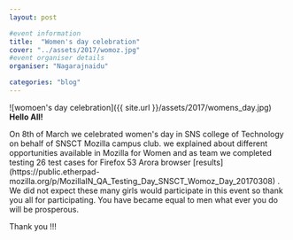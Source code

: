 ```yaml
---
layout: post

#event information
title:  "Women's day celebration"
cover: "../assets/2017/womoz.jpg"
#event organiser details
organiser: "Nagarajnaidu"

categories: "blog"
---
```


![womoen's day celebration]({{ site.url }}/assets/2017/womens_day.jpg)
**Hello All!**

<p>On 8th of March we celebrated women's day in SNS college of Technology on behalf of SNSCT Mozilla campus club. we explained about different opportunities available in Mozilla for Women
and as team we completed testing 26 test cases for Firefox 53 Arora browser [results] (https://public.etherpad-mozilla.org/p/MozillaIN_QA_Testing_Day_SNSCT_Womoz_Day_20170308) . We did not expect these many girls would participate in this event so thank you all for participating.
You have became equal to men  what ever you do will be prosperous.</p> 

Thank you !!!
